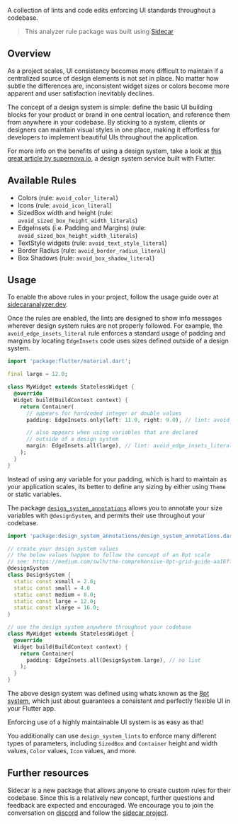 

A collection of lints and code edits enforcing UI standards throughout a codebase. 

> This analyzer rule package was built using [Sidecar](https://pub.dev/packages/sidecar) 

## Overview

As a project scales, UI consistency becomes more difficult to maintain if a centralized source of design elements is not set in place. No matter how subtle the differences are, inconsistent widget sizes or colors become more apparent and user satisfaction inevitably declines.

The concept of a design system is simple: define the basic UI building blocks for your product or brand in one central location, and reference them from anywhere in your codebase. By sticking to a system, clients or designers can maintain visual styles in one place, making it effortless for developers to implement beautiful UIs throughout the application.

For more info on the benefits of using a design system, take a look at [this great article by supernova.io](https://www.supernova.io/blog/what-is-a-design-system), a design system service built with Flutter.

## Available Rules

- Colors (rule: `avoid_color_literal`)
- Icons (rule: `avoid_icon_literal`)
- SizedBox width and height (rule: `avoid_sized_box_height_width_literals`)
- EdgeInsets (i.e. Padding and Margins) (rule: `avoid_sized_box_height_width_literals`)
- TextStyle widgets (rule: `avoid_text_style_literal`)
- Border Radius (rule: `avoid_border_radius_literal`)
- Box Shadows (rule: `avoid_box_shadow_literal`)

## Usage

To enable the above rules in your project, follow the usage guide over at [sidecaranalyzer.dev](https://sidecaranalyzer.dev/docs/usage/intial_setup).

Once the rules are enabled, the lints are designed to show info messages wherever design system rules are not properly followed. For example, the `avoid_edge_insets_literal` rule enforces a standard usage of padding and margins by locating `EdgeInsets` code uses sizes defined outside of a design system.

```dart
import 'package:flutter/material.dart';

final large = 12.0;

class MyWidget extends StatelessWidget {
  @override
  Widget build(BuildContext context) {
    return Container(
      // appears for hardcoded integer or double values
      padding: EdgeInsets.only(left: 11.0, right: 9.0), // lint: avoid_edge_insets_literal

      // also appears when using variables that are declared
      // outside of a design system
      margin: EdgeInsets.all(large), // lint: avoid_edge_insets_literal
    );
  }
}
```

Instead of using any variable for your padding, which is hard to maintain as your application scales, its better to define any sizing by either using `Theme` or static variables.

The package [`design_system_annotations`](https://pub.dev/packages/design_system_annotations) allows you to annotate your size variables with `@designSystem`, and permits their use throughout your codebase.

```dart
import 'package:design_system_annotations/design_system_annotations.dart';

// create your design system values
// the below values happen to follow the concept of an 8pt scale
// see: https://medium.com/swlh/the-comprehensive-8pt-grid-guide-aa16ff402179
@designSystem
class DesignSystem {
  static const xsmall = 2.0;
  static const small = 4.0
  static const medium = 8.0;
  static const large = 12.0;
  static const xlarge = 16.0;
}

// use the design system anywhere throughout your codebase
class MyWidget extends StatelessWidget {
  @override
  Widget build(BuildContext context) {
    return Container(
      padding: EdgeInsets.all(DesignSystem.large), // no lint
    );
  }
}
```
The above design system was defined using whats known as the [8pt system](https://medium.com/swlh/the-comprehensive-8pt-grid-guide-aa16ff402179), which just about guarantees a consistent and perfectly flexible UI in your Flutter app.

Enforcing use of a highly maintainable UI system is as easy as that!

You additionally can use `design_system_lints` to enforce many different types of parameters,
including `SizedBox` and `Container` height and width values, `Color` values, `Icon` values,
and more.

## Further resources

Sidecar is a new package that allows anyone to create custom rules for their codebase. Since this
is a relatively new concept, further questions and feedback are expected and encouraged.
We encourage you to join the conversation on [discord](https://discord.com/invite/YhFS6V26Vg) and follow the [sidecar project](https://github.com/pattobrien/sidecar).

